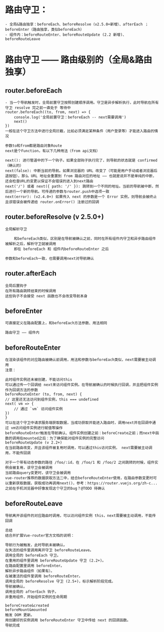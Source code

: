# 路由守卫：
    - 全局&路由独享：beforeEach、beforeResolve（v2.5.0+新增）、afterEach ；beforeEnter（路由独享，类似beforeEach）
    - 组件内：beforeRouteEnter、beforeRouteUpdate (2.2 新增)、beforeRouteLeave
# 路由守卫 —— 路由级别的（全局&路由独享）

## router.beforeEach
    - 当一个导航触发时，全局前置守卫按照创建顺序调用。守卫是异步解析执行，此时导航在所有守卫 resolve 完之前一直处于 等待中
    router.beforeEach((to, from, next) => {
        console.log('全局前置守卫：beforeEach -- next需要调用')
        next()
    })
    一般在这个守卫方法中进行全局拦截，比如必须满足某种条件（用户登录等）才能进入路由的情况

    参数to和from都是路由对象Route
    next是个Function，有以下几种用法（from api文档）

    next(): 进行管道中的下一个钩子。如果全部钩子执行完了，则导航的状态就是 confirmed （确认的）
    next(false): 中断当前的导航。如果浏览器的 URL 改变了（可能是用户手动或者浏览器后退按钮），那么 URL 地址会重置到 from 路由对应的地址 —— 也就是说并不是单纯的中断，还会检查URL的变更以保证不会错误的进入到next路由
    next('/') 或者 next({ path: '/' }): 跳转到一个不同的地址。当前的导航被中断，然后进行一个新的导航。可传递的参数与router.push中选项一致
    next(error): (v2.4.0+) 如果传入 next 的参数是一个 Error 实例，则导航会被终止且该错误会被传递给 router.onError() 注册过的回调
## router.beforeResolve (v 2.5.0+)
    全局解析守卫

        和beforeEach类似，区别是在导航被确认之前，同时在所有组件内守卫和异步路由组件被解析之后，解析守卫就被调用
        即在 beforeEach 和 组件内beforeRouteEnter 之后

    参数和beforeEach一致，也需要调用next对导航确认

## router.afterEach
    全局后置钩子
    在所有路由跳转结束的时候调用
    这些钩子不会接受 next 函数也不会改变导航本身

## beforeEnter
    可直接定义在路由配置上，和beforeEach方法参数、用法相同

    路由守卫 —— 组件内
## beforeRouteEnter
    在渲染该组件的对应路由被确认前调用，用法和参数与beforeEach类似，next需要被主动调用
    注意：

    此时组件实例还未被创建，不能访问this
    可以通过传一个回调给 next来访问组件实例。在导航被确认的时候执行回调，并且把组件实例作为回调方法的参数
    beforeRouteEnter (to, from, next) {
    // 这里还无法访问到组件实例，this === undefined
    next( vm => {
        // 通过 `vm` 访问组件实例
    })
    }
    可以在这个守卫中请求服务端获取数据，当成功获取并能进入路由时，调用next并在回调中通过 vm访问组件实例进行赋值等操作
    beforeRouteEnter触发在导航确认、组件实例创建之前：beforeCreate之前；而next中函数的调用在mounted之后：为了确保能对组件实例的完整访问
    beforeRouteUpdate (v 2.2+)
    在当前路由改变，并且该组件被复用时调用，可以通过this访问实例， next需要被主动调用，不能传回调

    对于一个带有动态参数的路径 /foo/:id，在 /foo/1 和 /foo/2 之间跳转的时候，组件实例会被复用，该守卫会被调用
    当前路由query变更时，该守卫会被调用
    vue-router推荐的数据获取方法二中，结合beforeRouteEnter使用，在路由参数变更时可以重新获取数据，获取成功再调用next()，参考：https://router.vuejs.org/zh-c...
    之前在手机浏览器中好像发现这个守卫的bug？@TODO 待确认

## beforeRouteLeave
    导航离开该组件的对应路由时调用，可以访问组件实例 this，next需要被主动调用，不能传回调

    总结
    结合并扩展Vue-router官方文档的说明：

    导航行为被触发，此时导航未被确认。
    在失活的组件里调用离开守卫 beforeRouteLeave。
    调用全局的 beforeEach 守卫。
    在重用的组件里调用 beforeRouteUpdate 守卫 (2.2+)。
    在路由配置里调用 beforeEnter。
    解析异步路由组件（如果有）。
    在被激活的组件里调用 beforeRouteEnter。
    调用全局的 beforeResolve 守卫 (2.5+)，标示解析阶段完成。
    导航被确认。
    调用全局的 afterEach 钩子。
    非重用组件，开始组件实例的生命周期

    beforeCreate&created
    beforeMount&mounted
    触发 DOM 更新。
    用创建好的实例调用 beforeRouteEnter 守卫中传给 next 的回调函数。
    导航完成